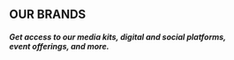 ## OUR BRANDS

##### Get access to our media kits, digital and social platforms, <br>event offerings, and more.
